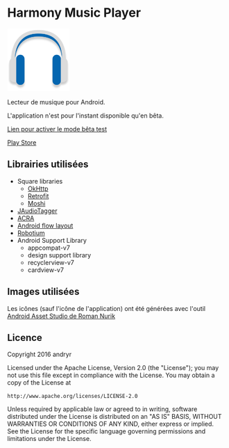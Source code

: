 # Harmony Music Player
 ![Icône](/app/src/main/res/mipmap-xxhdpi/ic_launcher.png) 
 
  Lecteur de musique pour Android.

 
 L'application n'est pour l'instant disponible qu'en bêta.
 
 [Lien pour activer le mode bêta test](https://play.google.com/apps/testing/com.andryr.musicplayer)
 
 [Play Store](https://play.google.com/store/apps/details?id=com.andryr.musicplayer)
 
 
 

## Librairies utilisées
* Square libraries
    * [OkHttp](https://github.com/square/okhttp)
    * [Retrofit](https://github.com/square/retrofit)
    * [Moshi](https://github.com/square/moshi)
* [JAudioTagger](http://www.jthink.net/jaudiotagger/)
* [ACRA](https://github.com/ACRA/acra)
* [Android flow layout](https://github.com/ApmeM/android-flowlayout)
* [Robotium](https://github.com/RobotiumTech/robotium)
* Android Support Library
    * appcompat-v7
    * design support library
    * recyclerview-v7
    * cardview-v7

## Images utilisées

Les icônes (sauf l'icône de l'application) ont été générées avec l'outil [Android Asset Studio de Roman Nurik](https://romannurik.github.io/AndroidAssetStudio/)



## Licence
Copyright 2016 andryr

Licensed under the Apache License, Version 2.0 (the "License");
you may not use this file except in compliance with the License.
You may obtain a copy of the License at

    http://www.apache.org/licenses/LICENSE-2.0

Unless required by applicable law or agreed to in writing, software
distributed under the License is distributed on an "AS IS" BASIS,
WITHOUT WARRANTIES OR CONDITIONS OF ANY KIND, either express or implied.
See the License for the specific language governing permissions and
limitations under the License.
